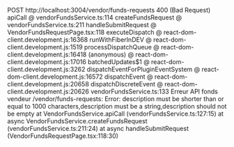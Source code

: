 POST http://localhost:3004/vendor/funds-requests 400 (Bad Request)
apiCall @ vendorFundsService.ts:114
createFundsRequest @ vendorFundsService.ts:211
handleSubmitRequest @ VendorFundsRequestPage.tsx:118
executeDispatch @ react-dom-client.development.js:16368
runWithFiberInDEV @ react-dom-client.development.js:1519
processDispatchQueue @ react-dom-client.development.js:16418
(anonymous) @ react-dom-client.development.js:17016
batchedUpdates$1 @ react-dom-client.development.js:3262
dispatchEventForPluginEventSystem @ react-dom-client.development.js:16572
dispatchEvent @ react-dom-client.development.js:20658
dispatchDiscreteEvent @ react-dom-client.development.js:20626
vendorFundsService.ts:133  Erreur API fonds vendeur /vendor/funds-requests: Error: description must be shorter than or equal to 1000 characters,description must be a string,description should not be empty
    at VendorFundsService.apiCall (vendorFundsService.ts:127:15)
    at async VendorFundsService.createFundsRequest (vendorFundsService.ts:211:24)
    at async handleSubmitRequest (VendorFundsRequestPage.tsx:118:30)